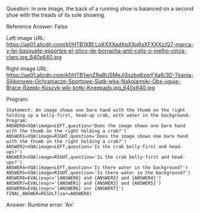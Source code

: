 Question: In one image, the back of a running shoe is balanced on a second shoe with the treads of its sole showing.

Reference Answer: False

Left image URL: https://ae01.alicdn.com/kf/HTB1XBf.LpXXXXadXpXXq6xXFXXXz/Q7-marca-v-lei-basquete-esportes-el-stico-de-borracha-anti-colis-o-joelho-cinza-claro.jpg_640x640.jpg

Right image URL: https://ae01.alicdn.com/kf/HTB1wnZRaBUSMeJjSszbq6zerFXa6/3D-Tkania-Silikonowe-Ochraniacze-Sportowe-Siatk-wka-Nakolanniki-Obs-uguje-Brace-Rzepki-Koszyk-wki-kotki-Kneepads.jpg_640x640.jpg

Program:

```
Statement: An image shows one bare hand with the thumb on the right holding up a belly-first, head-up crab, with water in the background.
Program:
ANSWER0=VQA(image=LEFT,question='Does the image shows one bare hand with the thumb on the right holding a crab?')
ANSWER1=VQA(image=RIGHT,question='Does the image shows one bare hand with the thumb on the right holding a crab?')
ANSWER2=VQA(image=LEFT,question='Is the crab belly-first and head-ups?')
ANSWER3=VQA(image=RIGHT,question='Is the crab belly-first and head-ups?')
ANSWER4=VQA(image=LEFT,question='Is there water in the background?')
ANSWER5=VQA(image=RIGHT,question='Is there water in the background?')
ANSWER6=EVAL(expr='{ANSWER0} and {ANSWER2} and {ANSWER4}')
ANSWER7=EVAL(expr='{ANSWER1} and {ANSWER3} and {ANSWER5}')
ANSWER8=EVAL(expr='{ANSWER6} xor {ANSWER7}')
FINAL_ANSWER=RESULT(var=ANSWER8)
```
Answer: Runtime error: 'An'

